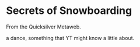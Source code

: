 
# Secrets of Snowboarding

From the Quicksilver Metaweb.

a dance, something that YT might know a little about.
